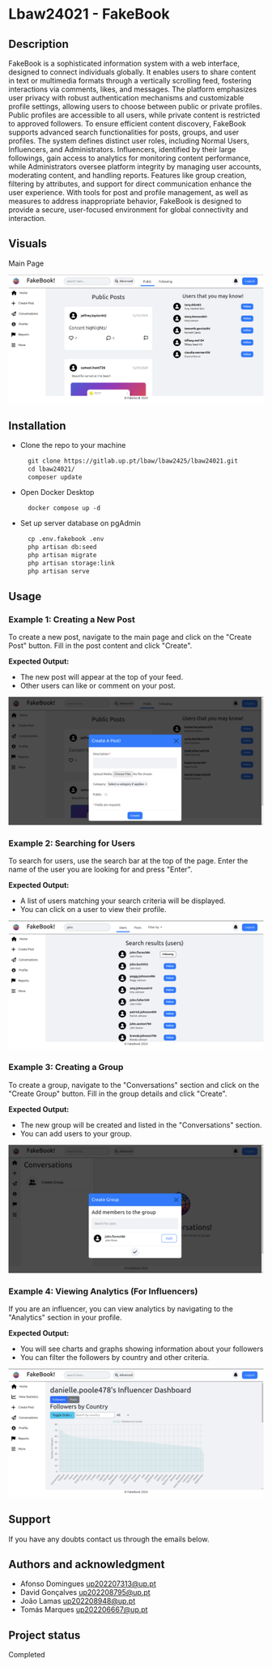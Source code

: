 # Lbaw24021 - FakeBook

## Description

FakeBook is a sophisticated information system with a web interface, designed to connect individuals globally. It enables users to share content in text or multimedia formats through a vertically scrolling feed, fostering interactions via comments, likes, and messages. The platform emphasizes user privacy with robust authentication mechanisms and customizable profile settings, allowing users to choose between public or private profiles. Public profiles are accessible to all users, while private content is restricted to approved followers. To ensure efficient content discovery, FakeBook supports advanced search functionalities for posts, groups, and user profiles.
The system defines distinct user roles, including Normal Users, Influencers, and Administrators. Influencers, identified by their large followings, gain access to analytics for monitoring content performance, while Administrators oversee platform integrity by managing user accounts, moderating content, and handling reports. Features like group creation, filtering by attributes, and support for direct communication enhance the user experience. With tools for post and profile management, as well as measures to address inappropriate behavior, FakeBook is designed to provide a secure, user-focused environment for global connectivity and interaction.

## Visuals

Main Page

![](/imgs/main_page.png)


## Installation

- Clone the repo to your machine

        git clone https://gitlab.up.pt/lbaw/lbaw2425/lbaw24021.git
        cd lbaw24021/
        composer update

- Open Docker Desktop

        docker compose up -d

- Set up server database on pgAdmin 

        cp .env.fakebook .env
        php artisan db:seed
        php artisan migrate
        php artisan storage:link
        php artisan serve

## Usage

### Example 1: Creating a New Post

To create a new post, navigate to the main page and click on the "Create Post" button. Fill in the post content and click "Create".

**Expected Output:**
- The new post will appear at the top of your feed.
- Other users can like or comment on your post.

![](/imgs/create_post.png)

### Example 2: Searching for Users

To search for users, use the search bar at the top of the page. Enter the name of the user you are looking for and press "Enter".

**Expected Output:**
- A list of users matching your search criteria will be displayed.
- You can click on a user to view their profile.

![](/imgs/search.png)

### Example 3: Creating a Group

To create a group, navigate to the "Conversations" section and click on the "Create Group" button. Fill in the group details and click "Create".

**Expected Output:**
- The new group will be created and listed in the "Conversations" section.
- You can add users to your group.

![](/imgs/create_group.png)

### Example 4: Viewing Analytics (For Influencers)

If you are an influencer, you can view analytics by navigating to the "Analytics" section in your profile.

**Expected Output:**
- You will see charts and graphs showing information about your followers
- You can filter the followers by country and other criteria.

![](/imgs/analytics.png)

## Support

If you have any doubts contact us through the emails below.

## Authors and acknowledgment

- Afonso Domingues up202207313@up.pt
- David Gonçalves up202208795@up.pt
- João Lamas up202208948@up.pt
- Tomás Marques up202206667@up.pt

## Project status

Completed
